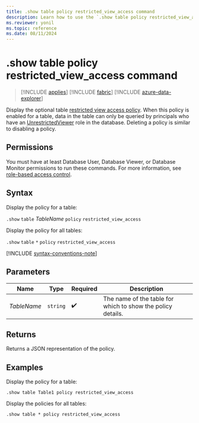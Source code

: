 ```yaml
---
title: .show table policy restricted_view_access command
description: Learn how to use the `.show table policy restricted_view_access` command to display the details of the table's restricted view access policy.
ms.reviewer: yonil
ms.topic: reference
ms.date: 08/11/2024
---
```

# .show table policy restricted_view_access command

> [!INCLUDE [applies](../includes/applies-to-version/applies.md)] [!INCLUDE [fabric](../includes/applies-to-version/fabric.md)] [!INCLUDE [azure-data-explorer](../includes/applies-to-version/azure-data-explorer.md)]

Display the optional table [restricted view access policy](restricted-view-access-policy.md). When this policy is enabled for a table, data in the table can only be queried by principals who have an [UnrestrictedViewer](../access-control/role-based-access-control.md) role in the database. Deleting a policy is similar to disabling a policy.

## Permissions

You must have at least Database User, Database Viewer, or Database Monitor permissions to run these commands. For more information, see [role-based access control](../access-control/role-based-access-control.md).

## Syntax

Display the policy for a table:

`.show` `table` *TableName* `policy` `restricted_view_access`

Display the policy for all tables:

`.show` `table` `*` `policy` `restricted_view_access`

[!INCLUDE [syntax-conventions-note](../includes/syntax-conventions-note.md)]

## Parameters

|Name|Type|Required|Description|
|--|--|--|--|
|*TableName*| `string` | :heavy_check_mark:|The name of the table for which to show the policy details.|

## Returns

Returns a JSON representation of the policy.

## Examples

Display the policy for a table:

```kusto
.show table Table1 policy restricted_view_access
```

Display the policies for all tables:

```kusto
.show table * policy restricted_view_access
```
